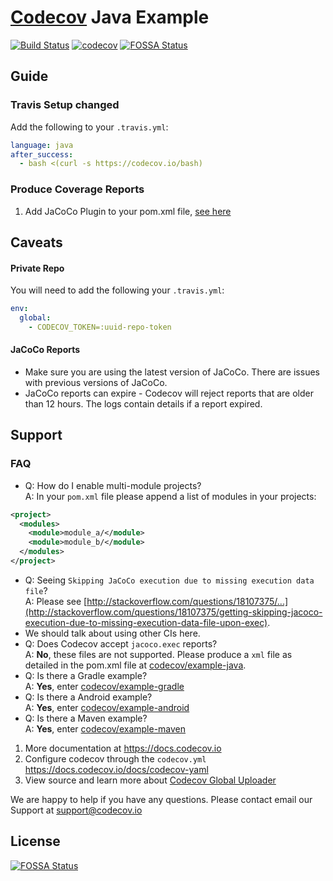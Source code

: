 # [Codecov][0] Java Example

[![Build Status](https://travis-ci.org/codecov/example-java.svg?branch=master)](https://travis-ci.org/codecov/example-java)
[![codecov](https://codecov.io/gh/codecov/example-java/branch/master/graph/badge.svg)](https://codecov.io/gh/codecov/example-java)
[![FOSSA Status](https://app.fossa.com/api/projects/git%2Bgithub.com%2Fcodecov%2Fexample-java.svg?type=shield)](https://app.fossa.com/projects/git%2Bgithub.com%2Fcodecov%2Fexample-java?ref=badge_shield)

## Guide

### Travis Setup changed

Add the following to your `.travis.yml`:
```yml
language: java
after_success:
  - bash <(curl -s https://codecov.io/bash)
```

### Produce Coverage Reports
1. Add JaCoCo Plugin to your pom.xml file, [see here](https://github.com/codecov/example-java/blob/master/pom.xml#L43-L61)

## Caveats

#### Private Repo
You will need to add the following your `.travis.yml`:
```yml
env:
  global:
    - CODECOV_TOKEN=:uuid-repo-token
```

#### JaCoCo Reports

- Make sure you are using the latest version of JaCoCo. There are issues with previous versions of JaCoCo.
- JaCoCo reports can expire - Codecov will reject reports that are older than 12 hours. The logs contain details if a report expired.

## Support

### FAQ
- Q:  How do I enable multi-module projects?<br/>A: In your `pom.xml` file please append a list of modules in your projects:
```xml
<project>
  <modules>
    <module>module_a/</module>
    <module>module_b/</module>
  </modules>
</project>
```
- Q:  Seeing `Skipping JaCoCo execution due to missing execution data file`?<br/>A: Please see [http://stackoverflow.com/questions/18107375/...](http://stackoverflow.com/questions/18107375/getting-skipping-jacoco-execution-due-to-missing-execution-data-file-upon-exec).
- We should talk about using other CIs here.
- Q: Does Codecov accept `jacoco.exec` reports?<br/>A: **No**, these files are not supported. Please produce a `xml` file as detailed in the pom.xml file at [codecov/example-java][1].
- Q: Is there a Gradle example?<br/>A: **Yes**, enter [codecov/example-gradle][2]
- Q: Is there a Android example?<br/>A: **Yes**, enter [codecov/example-android][3]
- Q: Is there a Maven example?<br/>A: **Yes**, enter [codecov/example-maven][4]

1. More documentation at https://docs.codecov.io
2. Configure codecov through the `codecov.yml`  https://docs.codecov.io/docs/codecov-yaml
3. View source and learn more about [Codecov Global Uploader](https://github.com/codecov/codecov-bash)

We are happy to help if you have any questions. Please contact email our Support at [support@codecov.io](mailto:support@codecov.io)

[0]: https://codecov.io/
[1]: https://github.com/codecov/example-java
[2]: https://github.com/codecov/example-gradle
[3]: https://github.com/codecov/example-android
[4]: https://github.com/codecov/example-java-maven
[5]: https://docs.codecov.io/docs/about-the-codecov-bash-uploader#section-upload-token


## License
[![FOSSA Status](https://app.fossa.com/api/projects/git%2Bgithub.com%2Fcodecov%2Fexample-java.svg?type=large)](https://app.fossa.com/projects/git%2Bgithub.com%2Fcodecov%2Fexample-java?ref=badge_large)
